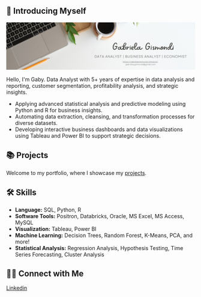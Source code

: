 ## 👋 Introducing Myself

![Banner Image](img/Portfolio-Banner.png)

Hello, I'm Gaby. Data Analyst with 5+ years of expertise in data analysis and reporting, customer segmentation, profitability analysis, and strategic insights. 

- Applying advanced statistical analysis and predictive modeling using Python and R for business insights.
- Automating data extraction, cleansing, and transformation processes for diverse datasets.
- Developing interactive business dashboards and data visualizations using Tableau and Power BI to support strategic decisions.

## 📚 Projects
Welcome to my portfolio, where I showcase my [projects]([gabrielagismondi.github.io/](https://gabrielagismondi.github.io/)).

## 🛠️ Skills
- **Language:** SQL, Python, R
- **Software Tools:** Positron, Databricks, Oracle, MS Excel, MS Access, MySQL
- **Visualization:** Tableau, Power BI
- **Machine Learning:** Decision Trees, Random Forest, K-Means, PCA, and more!
- **Statistical Analysis:** Regression Analysis, Hypothesis Testing, Time Series Forecasting, Cluster Analysis

## 👋🏻 Connect with Me
[Linkedin](https://www.linkedin.com/in/gabriela-gismondi)

<!--
**gabrielagismondi/gabrielagismondi** is a ✨ _special_ ✨ repository because its `README.md` (this file) appears on your GitHub profile.

Here are some ideas to get you started:

- 🔭 I’m currently working on ...
- 🌱 I’m currently learning ...
- 👯 I’m looking to collaborate on ...
- 🤔 I’m looking for help with ...
- 💬 Ask me about ...
- 📫 How to reach me: ...
- 😄 Pronouns: ...
- ⚡ Fun fact: ...
-->

